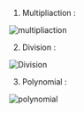 1.  Multipliaction : 
 
 ![multipliaction](https://user-images.githubusercontent.com/62420106/203031955-100c1dbc-e6fa-4ce7-855d-9a1ef3eada16.png)

2. Division : 

 ![Division](https://user-images.githubusercontent.com/62420106/203032503-6b1183ca-b1e8-4aff-af0a-7208d6380205.png)

3. Polynomial :
  
  ![polynomial](https://user-images.githubusercontent.com/62420106/205955842-eb2d7c70-fbd4-48e2-8749-55e1dc6ab49e.png)
